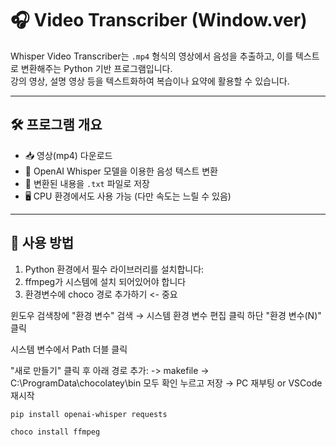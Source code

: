# 🎧 Video Transcriber (Window.ver)

Whisper Video Transcriber는 `.mp4` 형식의 영상에서 음성을 추출하고, 이를 텍스트로 변환해주는 Python 기반 프로그램입니다.  
강의 영상, 설명 영상 등을 텍스트화하여 복습이나 요약에 활용할 수 있습니다.

---

## 🛠 프로그램 개요

- 📥 영상(mp4) 다운로드
- 🧠 OpenAI Whisper 모델을 이용한 음성 텍스트 변환
- 📄 변환된 내용을 `.txt` 파일로 저장
- 🖥 CPU 환경에서도 사용 가능 (다만 속도는 느릴 수 있음)

---

## 🚀 사용 방법

1. Python 환경에서 필수 라이브러리를 설치합니다:
2. ffmpeg가 시스템에 설치 되어있어야 합니다
3. 환경변수에 choco 경로 추가하기 <- 중요


윈도우 검색창에 "환경 변수" 검색 → 시스템 환경 변수 편집 클릭
하단 "환경 변수(N)" 클릭

시스템 변수에서 Path 더블 클릭

"새로 만들기" 클릭 후 아래 경로 추가:
-> makefile
-> C:\ProgramData\chocolatey\bin
모두 확인 누르고 저장 → PC 재부팅 or VSCode 재시작

```bash
pip install openai-whisper requests

choco install ffmpeg
